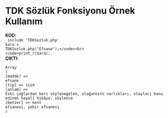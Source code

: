 # TDK Sözlük Fonksiyonu Örnek Kullanım
<b>KOD:</b><br>
<code>
include 'TDKSozluk.php'</code><br>
<code>$ara = TDKSozluk.php("Efsane");</code><br>
<code>print_r($ara);</code><br/>
<b>ÇIKTI:</b><br>
<code>
Array</code><br>
<code>(</code><br>
<code>[madde] => efsane</code><br>
<code>[tip] => isim</code><br>
<code>[anlam] => Eski çağlardan beri söylenegelen, olağanüstü varlıkları, olayları konu edinen hayalî hikâye, söylence</code><br>
<code>[benzer] => kent efsanesi, şehir efsanesi</code><br>
<code>)</code>
    
   
    
    

